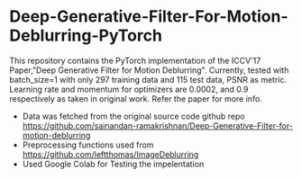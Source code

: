 # Deep-Generative-Filter-For-Motion-Deblurring-PyTorch
This repository contains the PyTorch implementation of the ICCV'17 Paper,"Deep Generative Filter for Motion Deblurring". Currently, tested with batch_size=1 with only 297 training data and 115 test data, PSNR as metric. Learning rate and momentum for optimizers are 0.0002, and 0.9 respectively as taken in original work. Refer the paper for more info.

- Data was fetched from the original source code github repo https://github.com/sainandan-ramakrishnan/Deep-Generative-Filter-for-motion-deblurring 
- Preprocessing functions used from https://github.com/leftthomas/ImageDeblurring
- Used Google Colab for Testing the impelentation

